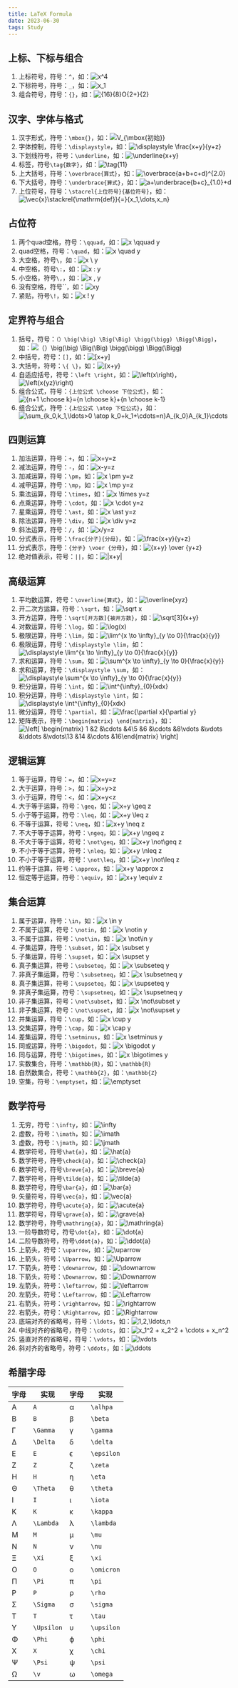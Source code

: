 ```yaml
---
title: LaTeX Formula
date: 2023-06-30
tags: Study
---
```


## 上标、下标与组合

1. 上标符号，符号：`^`，如：![x^4](https://math.jianshu.com/math?formula=x%5E4)
2. 下标符号，符号：`_`，如：![x_1](https://math.jianshu.com/math?formula=x_1)
3. 组合符号，符号：`{}`，如：![{16}_{8}O{2+}_{2}](https://math.jianshu.com/math?formula=%7B16%7D_%7B8%7DO%7B2%2B%7D_%7B2%7D)

## 汉字、字体与格式

1. 汉字形式，符号：`\mbox{}`，如：![V_{\mbox{初始}}](https://math.jianshu.com/math?formula=V_%7B%5Cmbox%7B%E5%88%9D%E5%A7%8B%7D%7D)
2. 字体控制，符号：`\displaystyle`，如：![\displaystyle \frac{x+y}{y+z}](https://math.jianshu.com/math?formula=%5Cdisplaystyle%20%5Cfrac%7Bx%2By%7D%7By%2Bz%7D)
3. 下划线符号，符号：`\underline`，如：![\underline{x+y}](https://math.jianshu.com/math?formula=%5Cunderline%7Bx%2By%7D)
4. 标签，符号`\tag{数字}`，如：![\tag{11}](https://math.jianshu.com/math?formula=%5Ctag%7B11%7D)
5. 上大括号，符号：`\overbrace{算式}`，如：![\overbrace{a+b+c+d}^{2.0}](https://math.jianshu.com/math?formula=%5Coverbrace%7Ba%2Bb%2Bc%2Bd%7D%5E%7B2.0%7D)
6. 下大括号，符号：`\underbrace{算式}`，如：![a+\underbrace{b+c}_{1.0}+d](https://math.jianshu.com/math?formula=a%2B%5Cunderbrace%7Bb%2Bc%7D_%7B1.0%7D%2Bd)
7. 上位符号，符号：`\stacrel{上位符号}{基位符号}`，如：![\vec{x}\stackrel{\mathrm{def}}{=}{x_1,\dots,x_n}](https://math.jianshu.com/math?formula=%5Cvec%7Bx%7D%5Cstackrel%7B%5Cmathrm%7Bdef%7D%7D%7B%3D%7D%7Bx_1%2C%5Cdots%2Cx_n%7D)

## 占位符

1. 两个quad空格，符号：`\qquad`，如：![x \qquad y](https://math.jianshu.com/math?formula=x%20%5Cqquad%20y)
2. quad空格，符号：`\quad`，如：![x \quad y](https://math.jianshu.com/math?formula=x%20%5Cquad%20y)
3. 大空格，符号`\`，如：![x \ y](https://math.jianshu.com/math?formula=x%20%5C%20y)
4. 中空格，符号`\:`，如：![x : y](https://math.jianshu.com/math?formula=x%20%3A%20y)
5. 小空格，符号`\,`，如：![x , y](https://math.jianshu.com/math?formula=x%20%2C%20y)
6. 没有空格，符号``，如：![xy](https://math.jianshu.com/math?formula=xy)
7. 紧贴，符号`\!`，如：![x ! y](https://math.jianshu.com/math?formula=x%20!%20y)

## 定界符与组合

1. 括号，符号：`（）\big(\big) \Big(\Big) \bigg(\bigg) \Bigg(\Bigg)`，如：![（）\big(\big) \Big(\Big) \bigg(\bigg) \Bigg(\Bigg)](https://math.jianshu.com/math?formula=%EF%BC%88%EF%BC%89%5Cbig(%5Cbig)%20%5CBig(%5CBig)%20%5Cbigg(%5Cbigg)%20%5CBigg(%5CBigg))
2. 中括号，符号：`[]`，如：![[x+y]](https://math.jianshu.com/math?formula=%5Bx%2By%5D)
3. 大括号，符号：`\{ \}`，如：![{x+y}](https://math.jianshu.com/math?formula=%7Bx%2By%7D)
4. 自适应括号，符号：`\left \right`，如：![\left(x\right)](https://math.jianshu.com/math?formula=%5Cleft(x%5Cright))，![\left(x{yz}\right)](https://math.jianshu.com/math?formula=%5Cleft(x%7Byz%7D%5Cright))
5. 组合公式，符号：`{上位公式 \choose 下位公式}`，如：![{n+1 \choose k}={n \choose k}+{n \choose k-1}](https://math.jianshu.com/math?formula=%7Bn%2B1%20%5Cchoose%20k%7D%3D%7Bn%20%5Cchoose%20k%7D%2B%7Bn%20%5Cchoose%20k-1%7D)
6. 组合公式，符号：`{上位公式 \atop 下位公式}`，如：![\sum_{k_0,k_1,\ldots>0 \atop k_0+k_1+\cdots=n}A_{k_0}A_{k_1}\cdots](https://math.jianshu.com/math?formula=%5Csum_%7Bk_0%2Ck_1%2C%5Cldots%3E0%20%5Catop%20k_0%2Bk_1%2B%5Ccdots%3Dn%7DA_%7Bk_0%7DA_%7Bk_1%7D%5Ccdots)

## 四则运算

1. 加法运算，符号：`+`，如：![x+y=z](https://math.jianshu.com/math?formula=x%2By%3Dz)
2. 减法运算，符号：`-`，如：![x-y=z](https://math.jianshu.com/math?formula=x-y%3Dz)
3. 加减运算，符号：`\pm`，如：![x \pm y=z](https://math.jianshu.com/math?formula=x%20%5Cpm%20y%3Dz)
4. 减甲运算，符号：`\mp`，如：![x \mp y=z](https://math.jianshu.com/math?formula=x%20%5Cmp%20y%3Dz)
5. 乘法运算，符号：`\times`，如：![x \times y=z](https://math.jianshu.com/math?formula=x%20%5Ctimes%20y%3Dz)
6. 点乘运算，符号：`\cdot`，如：![x \cdot y=z](https://math.jianshu.com/math?formula=x%20%5Ccdot%20y%3Dz)
7. 星乘运算，符号：`\ast`，如：![x \ast y=z](https://math.jianshu.com/math?formula=x%20%5Cast%20y%3Dz)
8. 除法运算，符号：`\div`，如：![x \div y=z](https://math.jianshu.com/math?formula=x%20%5Cdiv%20y%3Dz)
9. 斜法运算，符号：`/`，如：![x/y=z](https://math.jianshu.com/math?formula=x%2Fy%3Dz)
10. 分式表示，符号：`\frac{分子}{分母}`，如：![\frac{x+y}{y+z}](https://math.jianshu.com/math?formula=%5Cfrac%7Bx%2By%7D%7By%2Bz%7D)
11. 分式表示，符号：`{分子} \voer {分母}`，如：![{x+y} \over {y+z}](https://math.jianshu.com/math?formula=%7Bx%2By%7D%20%5Cover%20%7By%2Bz%7D)
12. 绝对值表示，符号：`||`，如：![|x+y|](https://math.jianshu.com/math?formula=%7Cx%2By%7C)

## 高级运算

1. 平均数运算，符号：`\overline{算式}`，如：![\overline{xyz}](https://math.jianshu.com/math?formula=%5Coverline%7Bxyz%7D)
2. 开二次方运算，符号：`\sqrt`，如：![\sqrt x](https://math.jianshu.com/math?formula=%5Csqrt%20x)
3. 开方运算，符号：`\sqrt[开方数]{被开方数}`，如：![\sqrt[3]{x+y}](https://math.jianshu.com/math?formula=%5Csqrt%5B3%5D%7Bx%2By%7D)
4. 对数运算，符号：`\log`，如：![\log(x)](https://math.jianshu.com/math?formula=%5Clog(x))
5. 极限运算，符号：`\lim`，如：![\lim^{x \to \infty}_{y \to 0}{\frac{x}{y}}](https://math.jianshu.com/math?formula=%5Clim%5E%7Bx%20%5Cto%20%5Cinfty%7D_%7By%20%5Cto%200%7D%7B%5Cfrac%7Bx%7D%7By%7D%7D)
6. 极限运算，符号：`\displaystyle \lim`，如：![\displaystyle \lim^{x \to \infty}_{y \to 0}{\frac{x}{y}}](https://math.jianshu.com/math?formula=%5Cdisplaystyle%20%5Clim%5E%7Bx%20%5Cto%20%5Cinfty%7D_%7By%20%5Cto%200%7D%7B%5Cfrac%7Bx%7D%7By%7D%7D)
7. 求和运算，符号：`\sum`，如：![\sum^{x \to \infty}_{y \to 0}{\frac{x}{y}}](https://math.jianshu.com/math?formula=%5Csum%5E%7Bx%20%5Cto%20%5Cinfty%7D_%7By%20%5Cto%200%7D%7B%5Cfrac%7Bx%7D%7By%7D%7D)
8. 求和运算，符号：`\displaystyle \sum`，如：![\displaystyle \sum^{x \to \infty}_{y \to 0}{\frac{x}{y}}](https://math.jianshu.com/math?formula=%5Cdisplaystyle%20%5Csum%5E%7Bx%20%5Cto%20%5Cinfty%7D_%7By%20%5Cto%200%7D%7B%5Cfrac%7Bx%7D%7By%7D%7D)
9. 积分运算，符号：`\int`，如：![\int^{\infty}_{0}{xdx}](https://math.jianshu.com/math?formula=%5Cint%5E%7B%5Cinfty%7D_%7B0%7D%7Bxdx%7D)
10. 积分运算，符号：`\displaystyle \int`，如：![\displaystyle \int^{\infty}_{0}{xdx}](https://math.jianshu.com/math?formula=%5Cdisplaystyle%20%5Cint%5E%7B%5Cinfty%7D_%7B0%7D%7Bxdx%7D)
11. 微分运算，符号：`\partial`，如：![\frac{\partial x}{\partial y}](https://math.jianshu.com/math?formula=%5Cfrac%7B%5Cpartial%20x%7D%7B%5Cpartial%20y%7D)
12. 矩阵表示，符号：`\begin{matrix} \end{matrix}`，如：![\left[ \begin{matrix} 1 &2 &\cdots &4\5 &6 &\cdots &8\\vdots &\vdots &\ddots &\vdots\13 &14 &\cdots &16\end{matrix} \right]](https://math.jianshu.com/math?formula=%5Cleft%5B%20%5Cbegin%7Bmatrix%7D%201%20%262%20%26%5Ccdots%20%264%5C5%20%266%20%26%5Ccdots%20%268%5C%5Cvdots%20%26%5Cvdots%20%26%5Cddots%20%26%5Cvdots%5C13%20%2614%20%26%5Ccdots%20%2616%5Cend%7Bmatrix%7D%20%5Cright%5D)

## 逻辑运算

1. 等于运算，符号：`=`，如：![x+y=z](https://math.jianshu.com/math?formula=x%2By%3Dz)
2. 大于运算，符号：`>`，如：![x+y>z](https://math.jianshu.com/math?formula=x%2By%3Ez)
3. 小于运算，符号：`<`，如：![x+y<z](https://math.jianshu.com/math?formula=x%2By%3Cz)
4. 大于等于运算，符号：`\geq`，如：![x+y \geq z](https://math.jianshu.com/math?formula=x%2By%20%5Cgeq%20z)
5. 小于等于运算，符号：`\leq`，如：![x+y \leq z](https://math.jianshu.com/math?formula=x%2By%20%5Cleq%20z)
6. 不等于运算，符号：`\neq`，如：![x+y \neq z](https://math.jianshu.com/math?formula=x%2By%20%5Cneq%20z)
7. 不大于等于运算，符号：`\ngeq`，如：![x+y \ngeq z](https://math.jianshu.com/math?formula=x%2By%20%5Cngeq%20z)
8. 不大于等于运算，符号：`\not\geq`，如：![x+y \not\geq z](https://math.jianshu.com/math?formula=x%2By%20%5Cnot%5Cgeq%20z)
9. 不小于等于运算，符号：`\nleq`，如：![x+y \nleq z](https://math.jianshu.com/math?formula=x%2By%20%5Cnleq%20z)
10. 不小于等于运算，符号：`\not\leq`，如：![x+y \not\leq z](https://math.jianshu.com/math?formula=x%2By%20%5Cnot%5Cleq%20z)
11. 约等于运算，符号：`\approx`，如：![x+y \approx z](https://math.jianshu.com/math?formula=x%2By%20%5Capprox%20z)
12. 恒定等于运算，符号：`\equiv`，如：![x+y \equiv z](https://math.jianshu.com/math?formula=x%2By%20%5Cequiv%20z)

## 集合运算

1. 属于运算，符号：`\in`，如：![x \in y](https://math.jianshu.com/math?formula=x%20%5Cin%20y)
2. 不属于运算，符号：`\notin`，如：![x \notin y](https://math.jianshu.com/math?formula=x%20%5Cnotin%20y)
3. 不属于运算，符号：`\not\in`，如：![x \not\in y](https://math.jianshu.com/math?formula=x%20%5Cnot%5Cin%20y)
4. 子集运算，符号：`\subset`，如：![x \subset y](https://math.jianshu.com/math?formula=x%20%5Csubset%20y)
5. 子集运算，符号：`\supset`，如：![x \supset y](https://math.jianshu.com/math?formula=x%20%5Csupset%20y)
6. 真子集运算，符号：`\subseteq`，如：![x \subseteq y](https://math.jianshu.com/math?formula=x%20%5Csubseteq%20y)
7. 非真子集运算，符号：`\subsetneq`，如：![x \subsetneq y](https://math.jianshu.com/math?formula=x%20%5Csubsetneq%20y)
8. 真子集运算，符号：`\supseteq`，如：![x \supseteq y](https://math.jianshu.com/math?formula=x%20%5Csupseteq%20y)
9. 非真子集运算，符号：`\supsetneq`，如：![x \supsetneq y](https://math.jianshu.com/math?formula=x%20%5Csupsetneq%20y)
10. 非子集运算，符号：`\not\subset`，如：![x \not\subset y](https://math.jianshu.com/math?formula=x%20%5Cnot%5Csubset%20y)
11. 非子集运算，符号：`\not\supset`，如：![x \not\supset y](https://math.jianshu.com/math?formula=x%20%5Cnot%5Csupset%20y)
12. 并集运算，符号：`\cup`，如：![x \cup y](https://math.jianshu.com/math?formula=x%20%5Ccup%20y)
13. 交集运算，符号：`\cap`，如：![x \cap y](https://math.jianshu.com/math?formula=x%20%5Ccap%20y)
14. 差集运算，符号：`\setminus`，如：![x \setminus y](https://math.jianshu.com/math?formula=x%20%5Csetminus%20y)
15. 同或运算，符号：`\bigodot`，如：![x \bigodot y](https://math.jianshu.com/math?formula=x%20%5Cbigodot%20y)
16. 同与运算，符号：`\bigotimes`，如：![x \bigotimes y](https://math.jianshu.com/math?formula=x%20%5Cbigotimes%20y)
17. 实数集合，符号：`\mathbb{R}`，如：`\mathbb{R}`
18. 自然数集合，符号：`\mathbb{Z}`，如：`\mathbb{Z}`
19. 空集，符号：`\emptyset`，如：![\emptyset](https://math.jianshu.com/math?formula=%5Cemptyset)

## 数学符号

1. 无穷，符号：`\infty`，如：![\infty](https://math.jianshu.com/math?formula=%5Cinfty)
2. 虚数，符号：`\imath`，如：![\imath](https://math.jianshu.com/math?formula=%5Cimath)
3. 虚数，符号：`\jmath`，如：![\jmath](https://math.jianshu.com/math?formula=%5Cjmath)
4. 数学符号，符号`\hat{a}`，如：![\hat{a}](https://math.jianshu.com/math?formula=%5Chat%7Ba%7D)
5. 数学符号，符号`\check{a}`，如：![\check{a}](https://math.jianshu.com/math?formula=%5Ccheck%7Ba%7D)
6. 数学符号，符号`\breve{a}`，如：![\breve{a}](https://math.jianshu.com/math?formula=%5Cbreve%7Ba%7D)
7. 数学符号，符号`\tilde{a}`，如：![\tilde{a}](https://math.jianshu.com/math?formula=%5Ctilde%7Ba%7D)
8. 数学符号，符号`\bar{a}`，如：![\bar{a}](https://math.jianshu.com/math?formula=%5Cbar%7Ba%7D)
9. 矢量符号，符号`\vec{a}`，如：![\vec{a}](https://math.jianshu.com/math?formula=%5Cvec%7Ba%7D)
10. 数学符号，符号`\acute{a}`，如：![\acute{a}](https://math.jianshu.com/math?formula=%5Cacute%7Ba%7D)
11. 数学符号，符号`\grave{a}`，如：![\grave{a}](https://math.jianshu.com/math?formula=%5Cgrave%7Ba%7D)
12. 数学符号，符号`\mathring{a}`，如：![\mathring{a}](https://math.jianshu.com/math?formula=%5Cmathring%7Ba%7D)
13. 一阶导数符号，符号`\dot{a}`，如：![\dot{a}](https://math.jianshu.com/math?formula=%5Cdot%7Ba%7D)
14. 二阶导数符号，符号`\ddot{a}`，如：![\ddot{a}](https://math.jianshu.com/math?formula=%5Cddot%7Ba%7D)
15. 上箭头，符号：`\uparrow`，如：![\uparrow](https://math.jianshu.com/math?formula=%5Cuparrow)
16. 上箭头，符号：`\Uparrow`，如：![\Uparrow](https://math.jianshu.com/math?formula=%5CUparrow)
17. 下箭头，符号：`\downarrow`，如：![\downarrow](https://math.jianshu.com/math?formula=%5Cdownarrow)
18. 下箭头，符号：`\Downarrow`，如：![\Downarrow](https://math.jianshu.com/math?formula=%5CDownarrow)
19. 左箭头，符号：`\leftarrow`，如：![\leftarrow](https://math.jianshu.com/math?formula=%5Cleftarrow)
20. 左箭头，符号：`\Leftarrow`，如：![\Leftarrow](https://math.jianshu.com/math?formula=%5CLeftarrow)
21. 右箭头，符号：`\rightarrow`，如：![\rightarrow](https://math.jianshu.com/math?formula=%5Crightarrow)
22. 右箭头，符号：`\Rightarrow`，如：![\Rightarrow](https://math.jianshu.com/math?formula=%5CRightarrow)
23. 底端对齐的省略号，符号：`\ldots`，如：![1,2,\ldots,n](https://math.jianshu.com/math?formula=1%2C2%2C%5Cldots%2Cn)
24. 中线对齐的省略号，符号：`\cdots`，如：![x_1^2 + x_2^2 + \cdots + x_n^2](https://math.jianshu.com/math?formula=x_1%5E2%20%2B%20x_2%5E2%20%2B%20%5Ccdots%20%2B%20x_n%5E2)
25. 竖直对齐的省略号，符号：`\vdots`，如：![\vdots](https://math.jianshu.com/math?formula=%5Cvdots)
26. 斜对齐的省略号，符号：`\ddots`，如：![\ddots](https://math.jianshu.com/math?formula=%5Cddots)

## 希腊字母

| 字母 | 实现       | 字母 | 实现       |
| ---- | ---------- | ---- | ---------- |
| A    | `A`        | α    | `\alhpa`   |
| B    | `B`        | β    | `\beta`    |
| Γ    | `\Gamma`   | γ    | `\gamma`   |
| Δ    | `\Delta`   | δ    | `\delta`   |
| E    | `E`        | ϵ    | `\epsilon` |
| Z    | `Z`        | ζ    | `\zeta`    |
| H    | `H`        | η    | `\eta`     |
| Θ    | `\Theta`   | θ    | `\theta`   |
| I    | `I`        | ι    | `\iota`    |
| K    | `K`        | κ    | `\kappa`   |
| Λ    | `\Lambda`  | λ    | `\lambda`  |
| M    | `M`        | μ    | `\mu`      |
| N    | `N`        | ν    | `\nu`      |
| Ξ    | `\Xi`      | ξ    | `\xi`      |
| O    | `O`        | ο    | `\omicron` |
| Π    | `\Pi`      | π    | `\pi`      |
| P    | `P`        | ρ    | `\rho`     |
| Σ    | `\Sigma`   | σ    | `\sigma`   |
| T    | `T`        | τ    | `\tau`     |
| Υ    | `\Upsilon` | υ    | `\upsilon` |
| Φ    | `\Phi`     | ϕ    | `\phi`     |
| X    | `X`        | χ    | `\chi`     |
| Ψ    | `\Psi`     | ψ    | `\psi`     |
| Ω    | `\v`       | ω    | `\omega`   |
